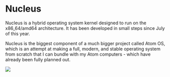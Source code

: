 # Nucleus
Nucleus is a hybrid operating system kernel designed to run on the x86_64/amd64 architecture. It has been developed in small steps since July of this year.

Nucleus is the biggest component of a much bigger project called Atom OS, which is an attempt at making a full, modern, and stable operating system from scratch that I can bundle with my Atom computers - which have already been fully planned out.



![](https://github.com/SteveStudios/Nucleus/assets/90519370/f3798e87-b38d-4bab-b50e-3ac72878cd60)
